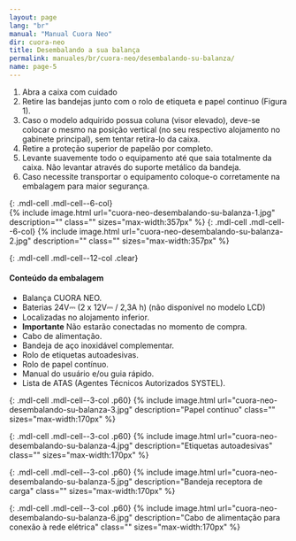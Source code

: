 ```yaml
---
layout: page
lang: "br"
manual: "Manual Cuora Neo"
dir: cuora-neo
title: Desembalando a sua balança
permalink: manuales/br/cuora-neo/desembalando-su-balanza/
name: page-5
---
```

1. Abra a caixa com cuidado
2. Retire las bandejas junto com o rolo de etiqueta e papel continuo (Figura 1).
3. Caso o modelo adquirido possua coluna (visor elevado), deve-se colocar o mesmo na posição vertical (no seu respectivo alojamento no gabinete principal), sem tentar retira-lo da caixa.
4. Retire a proteção superior de papelão por completo.
5. Levante suavemente todo o equipamento até que saia totalmente da caixa. Não levantar através do suporte metálico da bandeja.
6. Caso necessite transportar o equipamento coloque-o corretamente na embalagem para maior segurança.

{: .mdl-cell .mdl-cell--6-col}  
{% include image.html url="cuora-neo-desembalando-su-balanza-1.jpg" description="" class=""  sizes="max-width:357px"  %}
{: .mdl-cell .mdl-cell--6-col}
{% include image.html url="cuora-neo-desembalando-su-balanza-2.jpg" description="" class=""  sizes="max-width:357px" %}

{: .mdl-cell .mdl-cell--12-col .clear}
#### Conteúdo da embalagem
- Balança CUORA NEO.
- Baterias 24V⎓ (2 x 12V⎓ / 2,3A h) (não disponível no modelo LCD)
- Localizadas no alojamento inferior.
- **Importante** Não estarão conectadas no momento de compra.
- Cabo de alimentação.
- Bandeja de aço inoxidável complementar.
- Rolo de etiquetas autoadesivas.
- Rolo de papel contínuo.
- Manual do usuário e/ou guia rápido.
- Lista de ATAS (Agentes Técnicos Autorizados SYSTEL).


{: .mdl-cell .mdl-cell--3-col .p60}
{% include image.html url="cuora-neo-desembalando-su-balanza-3.jpg" description="Papel contínuo" class="" sizes="max-width:170px" %}

{: .mdl-cell .mdl-cell--3-col .p60}
{% include image.html url="cuora-neo-desembalando-su-balanza-4.jpg" description="Etiquetas autoadesivas" class=""  sizes="max-width:170px" %}

{: .mdl-cell .mdl-cell--3-col .p60}
{% include image.html url="cuora-neo-desembalando-su-balanza-5.jpg" description="Bandeja receptora de carga" class=""  sizes="max-width:170px" %}

{: .mdl-cell .mdl-cell--3-col .p60}
{% include image.html url="cuora-neo-desembalando-su-balanza-6.jpg" description="Cabo de alimentação para conexão à rede elétrica" class=""  sizes="max-width:170px" %}
